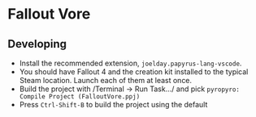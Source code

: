 # Fallout Vore

## Developing

* Install the recommended extension, `joelday.papyrus-lang-vscode`.
* You should have Fallout 4 and the creation kit installed to the typical Steam location. Launch each of them at least once.
* Build the project with /Terminal -> Run Task.../ and pick `pyropyro: Compile Project (FalloutVore.ppj)`
* Press `Ctrl-Shift-B` to build the project using the default 